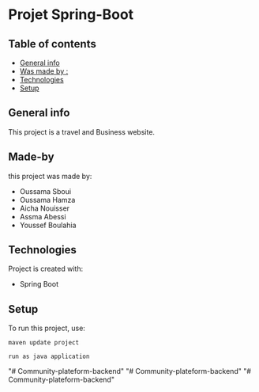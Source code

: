 # Projet Spring-Boot 
## Table of contents
* [General info](#general-info)
* [Was made by :](#Made-by)
* [Technologies](#technologies)
* [Setup](#setup)

## General info
This project is a travel and Business website.

## Made-by
this project was made by:
* Oussama Sboui
* Oussama Hamza
* Aicha Nouisser
* Assma Abessi
* Youssef Boulahia

	
## Technologies
Project is created with:
* Spring Boot

	
## Setup
To run this project, use:

```
maven update project 

run as java application
```
"# Community-plateform-backend" 
"# Community-plateform-backend" 
"# Community-plateform-backend" 
